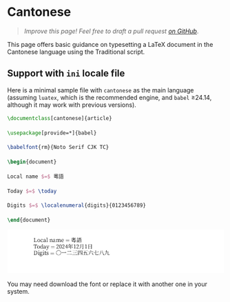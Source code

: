 # Cantonese

<blockquote>
  <p><em>Improve this page! Feel free to draft a pull request <a href="https://github.com/latex3/babel/tree/docs/docs">on GitHub</a></em>.</p>
</blockquote>

This page offers basic guidance on typesetting a LaTeX document in the
Cantonese language using the Traditional script.

## Support with `ini` locale file

Here is a minimal sample file with `cantonese` as the main language
(assuming `luatex`, which is the recommended engine, and `babel` ≥24.14,
although it may work with previous versions).

```tex
\documentclass[cantonese]{article}

\usepackage[provide=*]{babel}

\babelfont{rm}{Noto Serif CJK TC}

\begin{document}

Local name $=$ 粵語

Today $=$ \today

Digits $=$ \localenumeral{digits}{0123456789}

\end{document}
```

![](../media/locale-cantonese.png)

You may need download the font or replace it with another one in your
system.